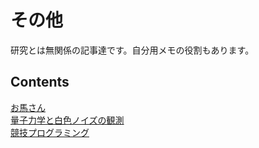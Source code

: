 # その他
研究とは無関係の記事達です。自分用メモの役割もあります。

## Contents
[お馬さん](./uma.md)<br>
[量子力学と白色ノイズの観測](./qnoise/qnoise.md)<br>
[競技プログラミング](./kyopuro/kyopuro.md)<br>